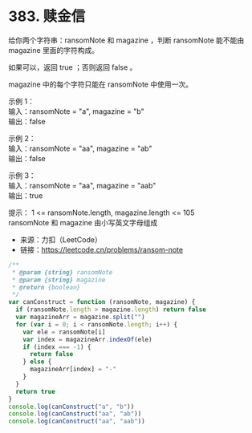 # 383. 赎金信

给你两个字符串：ransomNote 和 magazine ，判断 ransomNote 能不能由 magazine 里面的字符构成。

如果可以，返回 true ；否则返回 false 。

magazine 中的每个字符只能在 ransomNote 中使用一次。

示例 1：  
输入：ransomNote = "a", magazine = "b"  
输出：false

示例 2：  
输入：ransomNote = "aa", magazine = "ab"  
输出：false

示例 3：  
输入：ransomNote = "aa", magazine = "aab"  
输出：true

提示：
1 <= ransomNote.length, magazine.length <= 105  
ransomNote 和 magazine 由小写英文字母组成

- 来源：力扣（LeetCode）  
- 链接：https://leetcode.cn/problems/ransom-note

```javascript
/**
 * @param {string} ransomNote
 * @param {string} magazine
 * @return {boolean}
 */
var canConstruct = function (ransomNote, magazine) {
  if (ransomNote.length > magazine.length) return false
  var magazineArr = magazine.split("")
  for (var i = 0; i < ransomNote.length; i++) {
    var ele = ransomNote[i]
    var index = magazineArr.indexOf(ele)
    if (index === -1) {
      return false
    } else {
      magazineArr[index] = "-"
    }
  }
  return true
}
console.log(canConstruct("a", "b"))
console.log(canConstruct("aa", "ab"))
console.log(canConstruct("aa", "aab"))
```
